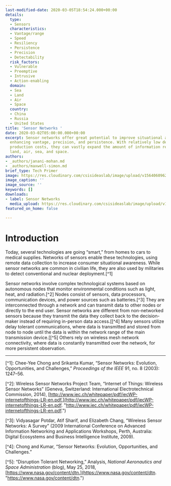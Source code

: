```yaml
---
last-modified-date: 2020-03-05T18:54:24.000+00:00
details:
  type:
  - Sensors
  characteristics:
  - Vantage/range
  - Speed
  - Resiliency
  - Persistence
  - Precision
  - Detectability
  risk_factors:
  - Vulnerable
  - Preemptive
  - Intrusive
  - Action-enabling
  domain:
  - Sea
  - Land
  - Air
  - Space
  country:
  - China
  - Russia
  - United States
title: 'Sensor Networks '
date: 2020-03-02T05:00:00.000+00:00
excerpt: Sensor networks offer great potential to improve situational awareness by
  enhancing vantage, precision, and persistence. With relatively low development and
  production costs, they can vastly expand the amount of information received from
  land, air, sea, and space.
authors:
- _authors/janani-mohan.md
- _authors/maxwell-simon.md
brief_type: Tech Primer
image: https://res.cloudinary.com/csisideaslab/image/upload/v1564060962/on-the-radar/Sensors.jpg
image_caption: ''
image_source: ''
keywords: []
downloads:
- label: Sensor Networks
  media_upload: https://res.cloudinary.com/csisideaslab/image/upload/v1584537418/on-the-radar/Sensor_Networks_be91wp.pdf
featured_on_home: false

---
```

# Introduction

Today, several technologies are going “smart,” from homes to cars to medical supplies. Networks of sensors enable these technologies, using remote data collection to increase consumer situational awareness. While sensor networks are common in civilian life, they are also used by militaries to detect conventional and nuclear deployment.\[^1\]

Sensor networks involve complex technological systems based on autonomous nodes that monitor environmental conditions such as light, heat, and radiation.\[^2\] Nodes consist of sensors, data processors, communication devices, and power sources such as batteries.\[^3\] They are interconnected through a network and can transmit data to other nodes or directly to the end user. Sensor networks are different from non-networked sensors because they transmit the data they collect back to the decision-maker instead of requiring in-person data access.\[\[^4\] Many sensors utilize delay tolerant communications, where data is transmitted and stored from node to node until the data is within the network range of the main transmission device.\[\[^5\] Others rely on wireless mesh network connectivity, where data is constantly transmitted over the network, for more persistent observation.

***

\[^1\]: Chee-Yee Chong and Srikanta Kumar, “Sensor Networks: Evolution, Opportunities, and Challenges,” _Proceedings of the IEEE_ 91, no. 8 (2003): 1247–56.

\[^2\]: Wireless Sensor Networks Project Team, “Internet of Things: Wireless Sensor Networks” (Geneva, Switzerland: International Electrotechnical Commission, 2014), [http://www.iec.ch/whitepaper/pdf/iecWP-internetofthings-LR-en.pdf.](http://www.iec.ch/whitepaper/pdf/iecWP-internetofthings-LR-en.pdf. "http://www.iec.ch/whitepaper/pdf/iecWP-internetofthings-LR-en.pdf.")

\[^3\]: Vidyasagar Potdar, Atif Sharif, and Elizabeth Chang, “Wireless Sensor Networks: A Survey” (2009 International Conference on Advanced Information Networking and Applications Workshops, Perth, Australia: Digital Ecosystems and Business Intelligence Institute, 2009).

\[^4\]: Chong and Kumar, “Sensor Networks: Evolution, Opportunities, and Challenges.”

\[^5\]: “Disruption Tolerant Networking,” Analysis, _National Aeronautics and Space Administration_ (blog), May 25, 2018, [https://www.nasa.gov/content/dtn.](https://www.nasa.gov/content/dtn. "https://www.nasa.gov/content/dtn.")